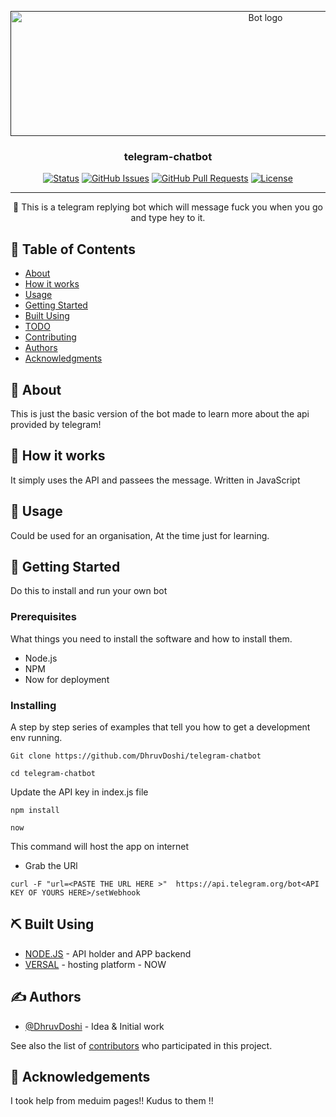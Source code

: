 <p align="center">
  <a href="" rel="noopener">
 <img width=800px height=200px src="https://github.com/DhruvDoshi/telegram-chatbot/blob/master/src/tele_1.gif" alt="Bot logo"></a>
</p>

<h3 align="center">telegram-chatbot</h3>

<div align="center">

[![Status](https://img.shields.io/badge/status-active-success.svg)]()
[![GitHub Issues](https://img.shields.io/github/issues/DhruvDoshi/telegram-chatbot.svg)](https://github.com/DhruvDoshi/telegram-chatbot/issues)
[![GitHub Pull Requests](https://img.shields.io/github/issues-pr/DhruvDoshi/telegram-chatbot.svg)](https://github.com/DhruvDoshi/telegram-chatbot/pulls)
[![License](https://img.shields.io/badge/license-MIT-blue.svg)](/LICENSE)

</div>

---

<p align="center"> 🤖 This is a telegram replying bot which will message fuck you when you go and type hey to it.
    <br> 
</p>

## 📝 Table of Contents

- [About](#about)
- [How it works](#working)
- [Usage](#usage)
- [Getting Started](#getting_started)
- [Built Using](#built_using)
- [TODO](../TODO.md)
- [Contributing](../CONTRIBUTING.md)
- [Authors](#authors)
- [Acknowledgments](#acknowledgement)

## 🧐 About <a name = "about"></a>

This is just the basic version of the bot made to learn more about the api provided by telegram!



## 💭 How it works <a name = "working"></a>

It simply uses the API and passees the message.
Written in JavaScript

## 🎈 Usage <a name = "usage"></a>

Could be used for an organisation, At the time just for learning.

## 🏁 Getting Started <a name = "getting_started"></a>

Do this to install and run your own bot

### Prerequisites

What things you need to install the software and how to install them.
 - Node.js
 - NPM
 - Now for deployment  

### Installing

A step by step series of examples that tell you how to get a development env running.


```
Git clone https://github.com/DhruvDoshi/telegram-chatbot
```
```
cd telegram-chatbot
```
Update the API key in index.js file
```
npm install
```
```
now 
```
This command will host the app on internet 
  - Grab the URl
```
curl -F "url=<PASTE THE URL HERE >"  https://api.telegram.org/bot<API KEY OF YOURS HERE>/setWebhook
```

## ⛏️ Built Using <a name = "built_using"></a>

- [NODE.JS](https://nodejs.org/en/) - API holder and APP backend
- [VERSAL](https://vercel.com/) -  hosting platform - NOW

## ✍️ Authors <a name = "authors"></a>

- [@DhruvDoshi](https://github.com/DhruvDoshi) - Idea & Initial work

See also the list of [contributors](https://github.com/DhruvDoshi/twitter-bot/contributors) who participated in this project.

## 🎉 Acknowledgements <a name = "acknowledgement"></a>

I took help from meduim pages!!
Kudus to them !!

